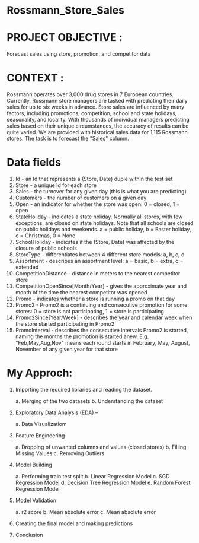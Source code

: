 # Rossmann_Store_Sales

# PROJECT OBJECTIVE :
Forecast sales using store, promotion, and competitor data

# CONTEXT :
Rossmann operates over 3,000 drug stores in 7 European countries. Currently, Rossmann store managers are tasked with predicting their daily sales for up to six weeks in advance. Store sales are influenced by many factors, including promotions, competition, school and state holidays, seasonality, and locality. With thousands of individual managers predicting sales based on their unique circumstances, the accuracy of results can be quite varied. We are provided with historical sales data for 1,115 Rossmann stores. The task is to forecast the "Sales" column.

# Data fields

1.	Id - an Id that represents a (Store, Date) duple within the test set
2.	Store - a unique Id for each store
3.	Sales - the turnover for any given day (this is what you are predicting)
4.	Customers - the number of customers on a given day
5.	Open - an indicator for whether the store was open: 0 = closed, 1 = open
6.	StateHoliday - indicates a state holiday. Normally all stores, with few exceptions, are closed on state holidays. Note that all schools are closed on public holidays and weekends. a = public holiday, b = Easter holiday, c = Christmas, 0 = None
7.	SchoolHoliday - indicates if the (Store, Date) was affected by the closure of public schools
8.	StoreType - differentiates between 4 different store models: a, b, c, d
9.	Assortment - describes an assortment level: a = basic, b = extra, c = extended
10.	CompetitionDistance - distance in meters to the nearest competitor store
11.	CompetitionOpenSince[Month/Year] - gives the approximate year and month of the time the nearest competitor was opened
12.	Promo - indicates whether a store is running a promo on that day
13.	Promo2 - Promo2 is a continuing and consecutive promotion for some stores: 0 = store is not participating, 1 = store is participating
14.	Promo2Since[Year/Week] - describes the year and calendar week when the store started participating in Promo2
15.	PromoInterval - describes the consecutive intervals Promo2 is started, naming the months the promotion is started anew. E.g. "Feb,May,Aug,Nov" means each round starts in February, May, August, November of any given year for that store

# My Approch:

1.	Importing the required libraries and reading the dataset. 

    a.	 Merging of the two datasets 
    b.	 Understanding the dataset

2.	Exploratory Data Analysis (EDA) – 

    a.	 Data Visualizatiom

3.	Feature Engineering 

    a.	 Dropping of unwanted columns and values (closed stores)
    b.	 Filling Missing Values
    c.   Removing Outliers

4.	Model Building 

    a.	 Performing train test split 
    b.	 Linear Regression Model 
    c.	 SGD Regression Model 
    d.	 Decision Tree Regression Model 
    e.	 Random Forest Regression Model

5.	Model Validation 

    a.	 r2 score 
    b.	 Mean absolute error 
    c.	 Mean absolute error

6.	Creating the final model and making predictions

7.	Conclusion
